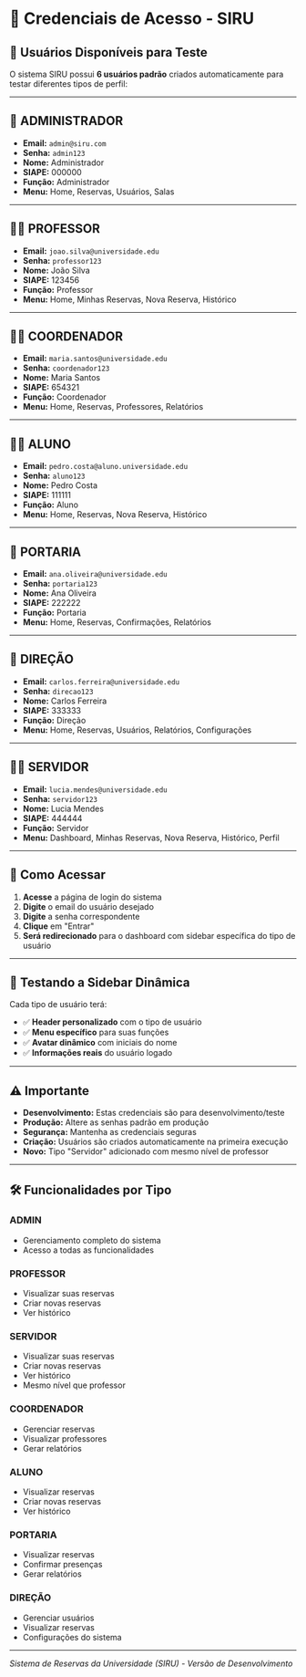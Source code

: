 # 🔐 Credenciais de Acesso - SIRU

## 👥 Usuários Disponíveis para Teste

O sistema SIRU possui **6 usuários padrão** criados automaticamente para testar diferentes tipos de perfil:

---

## 🔧 **ADMINISTRADOR**

- **Email:** `admin@siru.com`
- **Senha:** `admin123`
- **Nome:** Administrador
- **SIAPE:** 000000
- **Função:** Administrador
- **Menu:** Home, Reservas, Usuários, Salas

---

## 👨‍🏫 **PROFESSOR**

- **Email:** `joao.silva@universidade.edu`
- **Senha:** `professor123`
- **Nome:** João Silva
- **SIAPE:** 123456
- **Função:** Professor
- **Menu:** Home, Minhas Reservas, Nova Reserva, Histórico

---

## 👨‍💼 **COORDENADOR**

- **Email:** `maria.santos@universidade.edu`
- **Senha:** `coordenador123`
- **Nome:** Maria Santos
- **SIAPE:** 654321
- **Função:** Coordenador
- **Menu:** Home, Reservas, Professores, Relatórios

---

## 👨‍🎓 **ALUNO**

- **Email:** `pedro.costa@aluno.universidade.edu`
- **Senha:** `aluno123`
- **Nome:** Pedro Costa
- **SIAPE:** 111111
- **Função:** Aluno
- **Menu:** Home, Reservas, Nova Reserva, Histórico

---

## 🚪 **PORTARIA**

- **Email:** `ana.oliveira@universidade.edu`
- **Senha:** `portaria123`
- **Nome:** Ana Oliveira
- **SIAPE:** 222222
- **Função:** Portaria
- **Menu:** Home, Reservas, Confirmações, Relatórios

---

## 🏢 **DIREÇÃO**

- **Email:** `carlos.ferreira@universidade.edu`
- **Senha:** `direcao123`
- **Nome:** Carlos Ferreira
- **SIAPE:** 333333
- **Função:** Direção
- **Menu:** Home, Reservas, Usuários, Relatórios, Configurações

---

## 👩‍💼 **SERVIDOR**

- **Email:** `lucia.mendes@universidade.edu`
- **Senha:** `servidor123`
- **Nome:** Lucia Mendes
- **SIAPE:** 444444
- **Função:** Servidor
- **Menu:** Dashboard, Minhas Reservas, Nova Reserva, Histórico, Perfil

---

## 🚀 Como Acessar

1. **Acesse** a página de login do sistema
2. **Digite** o email do usuário desejado
3. **Digite** a senha correspondente
4. **Clique** em "Entrar"
5. **Será redirecionado** para o dashboard com sidebar específica do tipo de usuário

---

## 🎯 Testando a Sidebar Dinâmica

Cada tipo de usuário terá:

- ✅ **Header personalizado** com o tipo de usuário
- ✅ **Menu específico** para suas funções
- ✅ **Avatar dinâmico** com iniciais do nome
- ✅ **Informações reais** do usuário logado

---

## ⚠️ Importante

- **Desenvolvimento:** Estas credenciais são para desenvolvimento/teste
- **Produção:** Altere as senhas padrão em produção
- **Segurança:** Mantenha as credenciais seguras
- **Criação:** Usuários são criados automaticamente na primeira execução
- **Novo:** Tipo "Servidor" adicionado com mesmo nível de professor

---

## 🛠️ Funcionalidades por Tipo

### **ADMIN**

- Gerenciamento completo do sistema
- Acesso a todas as funcionalidades

### **PROFESSOR**

- Visualizar suas reservas
- Criar novas reservas
- Ver histórico

### **SERVIDOR**

- Visualizar suas reservas
- Criar novas reservas  
- Ver histórico
- Mesmo nível que professor

### **COORDENADOR**

- Gerenciar reservas
- Visualizar professores
- Gerar relatórios

### **ALUNO**

- Visualizar reservas
- Criar novas reservas
- Ver histórico

### **PORTARIA**

- Visualizar reservas
- Confirmar presenças
- Gerar relatórios

### **DIREÇÃO**

- Gerenciar usuários
- Visualizar reservas
- Configurações do sistema

---

_Sistema de Reservas da Universidade (SIRU) - Versão de Desenvolvimento_
